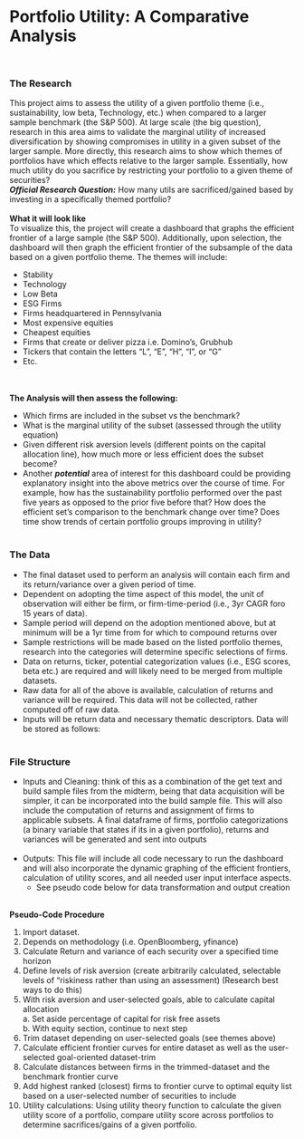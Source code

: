 # Portfolio Utility: A Comparative Analysis <br> <br>
### The Research <br> 
This project aims to assess the utility of a given portfolio theme (i.e., sustainability, low beta, Technology, etc.) when compared to a larger sample benchmark (the S&P 500). At large scale (the big question), research in this area aims to validate the marginal utility of increased diversification by showing compromises in utility in a given subset of the larger sample. More directly, this research aims to show which themes of portfolios have which effects relative to the larger sample. Essentially, how much utility do you sacrifice by restricting your portfolio to a given theme of securities? <br>
***Official Research Question:*** How many utils are sacrificed/gained based by investing in a specifically themed portfolio? <br><br>
**What it will look like** <br>
To visualize this, the project will create a dashboard that graphs the efficient frontier of a large sample (the S&P 500). Additionally, upon selection, the dashboard will then graph the efficient frontier of the subsample of the data based on a given portfolio theme. The themes will include:
 - Stability <br>
 - Technology <br>
 - Low Beta <br>
 - ESG Firms <br>
 - Firms headquartered in Pennsylvania <br>
 - Most expensive equities <br>
 - Cheapest equities <br>
 - Firms that create or deliver pizza i.e. Domino’s, Grubhub <br>
 - Tickers that contain the letters “L”, “E”, “H”, “I”, or “G” <br>
 - Etc. <br> <br> <br>

**The Analysis will then assess the following:** <br>
 - Which firms are included in the subset vs the benchmark? <br>
 - What is the marginal utility of the subset (assessed through the utility equation) <br>
 - Given different risk aversion levels (different points on the capital allocation line), how much more or less efficient does the subset become? <br>
 - Another ***potential*** area of interest for this dashboard could be providing explanatory insight into the above metrics over the course of time.  For example, how has the sustainability portfolio performed over the past five years as opposed to the prior five before that? How does the efficient set’s comparison to the benchmark change over time? Does time show trends of certain portfolio groups improving in utility? <br><br>
### The Data<br>
 - The final dataset used to perform an analysis will contain each firm and its return/variance over a given period of time. <br>
 - Dependent on adopting the time aspect of this model, the unit of observation will either be firm, or firm-time-period (i.e., 3yr CAGR foro 15 years of data). <br>
 - Sample period will depend on the adoption mentioned above, but at minimum will be a 1yr time from for which to compound returns over <br>
 - Sample restrictions will be made based on the listed portfolio themes, research into the categories will determine specific selections of firms. <br>
 - Data on returns, ticker, potential categorization values (i.e., ESG scores, beta etc.) are required and will likely need to be merged from multiple datasets.<br>
 - Raw data for all of the above is available, calculation of returns and variance will be required. This data will not be collected, rather computed off of raw data. <br>
 - Inputs will be return data and necessary thematic descriptors. Data will be stored as follows: <br><br>
### File Structure <br>
 - Inputs and Cleaning: think of this as a combination of the get text and build sample files from the midterm, being that data acquisition will be simpler, it can be incorporated into the build sample file. This will also include the computation of returns and assignment of firms to applicable subsets. A final dataframe of firms, portfolio categorizations (a binary variable that states if its in a given portfolio), returns and variances will be generated and sent into outputs <br><br>
 - Outputs: This file will include all code necessary to run the dashboard and will also incorporate the dynamic graphing of the efficient frontiers, calculation of utility scores, and all needed user input interface aspects. <br>
   - See pseudo code below for data transformation and output creation    <br><br>

**Pseudo-Code Procedure** <br>

1. Import dataset.
2. Depends on methodology (i.e. OpenBloomberg, yfinance)
3. Calculate Return and variance of each security over a specified time horizon
4. Define levels of risk aversion (create arbitrarily calculated, selectable levels of “riskiness rather than using an assessment) (Research best ways to do this)
5. With risk aversion and user-selected goals, able to calculate capital allocation <br>
 a. Set aside percentage of capital for risk free assets<br>
 b. With equity section, continue to next step
6. Trim dataset depending on user-selected goals (see themes above)
7. Calculate efficient frontier curves for entire dataset as well as the user-selected goal-oriented dataset-trim
8. Calculate distances between firms in the trimmed-dataset and the benchmark frontier curve
9. Add highest ranked (closest) firms to frontier curve to optimal equity list based on a user-selected number of securities to include
10. Utility calculations: Using utility theory function to calculate the given utility score of a portfolio, compare utility score across portfolios to determine sacrifices/gains of a given portfolio.





